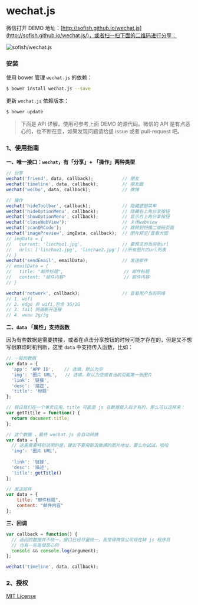 # wechat.js

微信打开 DEMO 地址：[http://sofish.github.io/wechat.js](http://sofish.github.io/wechat.js/)，或者扫一扫下面的二维码进行分享：

![sofish/wechat.js](http://ww4.sinaimg.cn/large/61b90cbegw1eknqgwosn6j203p03pglk.jpg)

### 安装

使用 bower 管理 `wechat.js` 的依赖：
```bash
$ bower install wechat.js --save
```
更新 `wechat.js` 依赖版本：
```bash
$ bower update
```

> 下面是 API 详解，使用可参考上面 DEMO 的源代码。微信的 API 是有点恶心的，也不断在变，如果发现问题请给提 issue 或者 pull-request 吧。

### 1、使用指南

**一、唯一接口：`wechat`，有「分享」+ 「操作」两种类型**

```js
// 分享
wechat('friend', data, callback);           // 朋友
wechat('timeline', data, callback);         // 朋友圈
wechat('weibo', data, callback);            // 微博

// 操作
wechat('hideToolbar', callback);            // 隐藏底部菜单
wechat('hideOptionMenu', callback);         // 隐藏右上角分享按钮
wechat('showOptionMenu', callback);         // 显示右上角分享按钮
wechat('closeWebView');                     // 关闭webview
wechat('scanQRCode');                       // 跳转到扫描二维码页面
wechat('imagePreview', imgData, callback);  // 图片预览/查看大图
// imgData = {
//   current: 'linchao1.jpg',               // 要预览的当前张url
//   urls: ['linchao1.jpg', 'linchao2.jpg'] //所有图片的url列表  
// }
wechat('sendEmail', emailData);             // 发送邮件
// emailData = {
//   title: "邮件标题",                       // 邮件标题
//   content: "邮件内容"                      // 邮件内容
// }

wechat('network', callback);                // 查看用户当前网络
// 1. wifi
// 2. edge 非 wifi,包含 3G/2G
// 3. fail 网络断开连接
// 4. wwan 2g/3g
```

**二、`data` 「属性」支持函数**

因为有些数据是需要拼接，或者在点击分享按钮的时候可能才存在的，但是又不想写很麻烦时机判断，这里 `data` 中支持传入函数，比如：

```js
// 一般的数据
var data = {
  'app': 'APP ID',    // 选填，默认为空
  'img': '图片 URL',   // 选填，默认为空或者当前页面第一张图片
  'link': '链接',
  'desc': '描述',
  'title': '标题'
};

// 假设我们在一个单页应用，title 可能是 js 在数据载入后才有的，那么可以这样来：
var getTitile = function() {
  return document.title;
};

// 这个数据 ，最终 wechat.js 会自动转换
var data = {
  // 这里需要特别说明的是，建议不要用新浪微博的图片地址，要么你试试，哈哈
  'img': '图片 URL',
  
  'link': '链接',
  'desc': '描述',
  'title': getTitle()
};

// 发送邮件
var data = {
    title: "邮件标题",
    content: "邮件内容"
};
```

**三、回调**

```js
var callback = function() {
  // 返回的数据并不统一，接口已经尽量统一，我觉得微信公司现在缺 js 程序员
  // 也有一些是很恶心的
  console && console.log(argument);
};

wechat('timeline', data, callback);
```

### 2、授权

[MIT License](license.txt)
